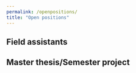 ```yaml
---
permalink: /openpositions/
title: "Open positions"
---
```


## Field assistants

## Master thesis/Semester project
